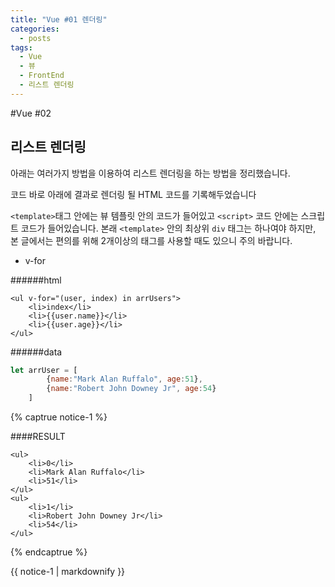 ```yaml
---
title: "Vue #01 렌더링"
categories:
  - posts
tags:
  - Vue
  - 뷰
  - FrontEnd
  - 리스트 렌더링
---
```


#Vue #02

리스트 렌더링
---

 아래는 여러가지 방법을 이용하여 리스트 렌더링을 하는 방법을 정리했습니다.
 
 코드 바로 아래에 결과로 렌더링 될 HTML 코드를 기록해두었습니다

``<template>``태그 안에는 뷰 템플릿 안의 코드가 들어있고 
``<script>`` 코드 안에는 스크립트 코드가 들어있습니다.
 본래 ``<template>`` 안의 최상위 ``div`` 태그는 
 하나여야 하지만, 본 글에서는 편의를 위해 2개이상의 태그를 사용할 때도 있으니 주의 바랍니다.
 
- v-for 

######html

```vue
<ul v-for="(user, index) in arrUsers">
    <li>index</li>
    <li>{{user.name}}</li>
    <li>{{user.age}}</li>
</ul>
```

######data

```javascript
let arrUser = [
        {name:"Mark Alan Ruffalo", age:51},
        {name:"Robert John Downey Jr", age:54}
    ]
```

{% captrue notice-1 %}

####RESULT

```vue
<ul>
    <li>0</li>
    <li>Mark Alan Ruffalo</li>
    <li>51</li>
</ul>
<ul>
    <li>1</li>
    <li>Robert John Downey Jr</li>
    <li>54</li>
</ul>
```

{% endcaptrue %}

<div class="notice">{{ notice-1 | markdownify }}</div>

